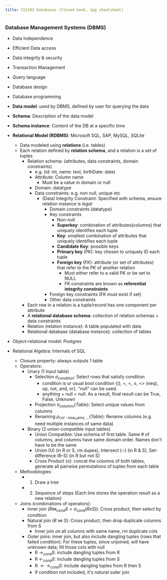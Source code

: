 ```yaml
---
title: CS2102 Databases (Closed book, 1pg cheatsheet)
---
```


### Database Management Systems (DBMS)
* Data Independence
* Efficient Data access
* Data integrity & security
* Transaction Management
* Query language
* Database design
* Database programming
* **Data model**: used by DBMS, defined by user for querying the data
* **Schema**: Description of the data model
* **Schema instance**: Content of the DB at a specific time
* **Relational Model (RDBMS)**: Microsoft SQL, SAP, MySQL, SQLite
  * Data modeled using **relations** (i.e. tables)
  * Each relation defined by **relation schema**, and a relation is a set of tuples
    * Relation schema: (attributes, data constraints, domain constraints)
      * e.g. (id: int, name: text, birthDate: date)
      * Attribute: Column name
        * Must be a value in domain or null
      * Domain: datatype
      * Data constraints: e.g. non null, unique etc
        * (Data) Integrity Constraint: Specified with schema, ensure relation instance is *legal*
          * Domain constraints (datatype)
          * Key constraints
            * Non-null
            * **Superkey**: combination of attributes(columns) that uniquely identifies each tuple
            * **Key**: smallest combination of attributes that uniquely identifies each tuple
            * **Candidate Key**: possible keys
            * **Primary key** (PK): key chosen to uniquely ID each tuple
            * **Foreign key** (FK): attribute (or set of attributes) that refer to the PK of another relation
              * Must either refer to a valid PK or be set to NULL
              * FK constraints are known as **referential integrity constraints**
          * Foreign key constraints (FK must exist if set)
          * Other data constraints
    * Each row in a relation is a tuple/record has one component per attribute
    * A **relational database schema**: collection of relation schemas + data constraints
    * Relation (relation instance): A table populated with data
    * Relational database (database instance): collection of tables
* Object-relational model: Postgres

* Relational Algebra: Internals of SQL
  * Closure property: always outputs 1 table 
  * Operators:
    * Unary (1 input table)
      * Selection $\sigma_{condition}$: Select rows that satisfy condition
        * condition is ur usual bool condition {(), =, <, $\leq$, <\> (neq), op, not, and, or}. "null" can be used.
        * anything + null = null. As a result, final result can be True, False, Unknown
      * Projection $\pi_{columns}(Table)$: Select unique values from columns
      * Renaming $\rho_{col:new_name,...}(Table)$: Rename columns (e.g. need multiple instances of same data)
    * Binary (2 *union-compatible* input tables)
      * Union Compatible: Use schema of first table. Same # of columns, and columns have same domain order. Names don't have to be the same
      * Union (U) (in R or S, rm dupes), Intersect ($\cap$) (in R & S), Set-difference (R-S) (in R but not S)
      * Cross Product (x): concat the columns of both tables, generate all pairwise permutations of tuples from each table
  * Methodologies:
    * 1. Draw a tree
    * 2. Sequence of steps (Each line stores the operation result as a new relation)
  * Joins (combinations of operators):
    * Inner join ($R\bowtie_{cond}S = \sigma_{cond}(R x S)$): Cross product, then select by condition
    * Natural join ($R\bowtie S$): Cross product, then drop duplicate columns from S
      * Inner join on all columns with same name, rm duplicate cols
    * Outer joins: inner join, but also include dangling tuples (rows that failed condition). For these tuples, since unjoined, will have unknown data; fill those cols with null
      * R $\rightarrow_{cond} S$: include dangling tuples from R
      * R $\leftarrow_{cond} S$: include dangling tuples from S
      * R $\leftarrow\rightarrow_{cond} S$: include dangling tuples from R then S
      * If condition not included, it's natural outer join